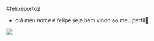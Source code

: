 #felipeporto2

- olá meu nome é felipe seja bem vindo ao meu perfil🏀


![](https://media.tenor.com/JN2ehInzMsYAAAAi/sports-sportsmanias.gif)
